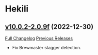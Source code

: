 # Hekili

## [v10.0.2-2.0.9f](https://github.com/Hekili/hekili/tree/v10.0.2-2.0.9f) (2022-12-30)
[Full Changelog](https://github.com/Hekili/hekili/compare/v10.0.2-2.0.9e...v10.0.2-2.0.9f) [Previous Releases](https://github.com/Hekili/hekili/releases)

- Fix Brewmaster stagger detection.  
